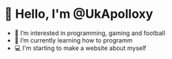 # 👋 Hello, I'm @UkApolloxy
- 👀 I’m interested in programming, gaming and football
- 🌱 I’m currently learning how to programm
- 💻 I'm starting to make a website about myself



